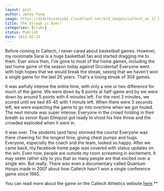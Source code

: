 ```yaml
---
layout: post
author: Jenny Yung
image: https://d24slhcvzhzz82.cloudfront.net/old_images/caltech_as_it_happens/6a0105349b8251970b014e5f67a396970c.jpg
title: The Streak is Over! 
categories: [clubs]
status: Publish
date: 2011-02-23
---
```


Before coming to Caltech, I never cared about basketball games. However, my roommate Sarai is a huge basketball fan and started dragging me to them. Ever since then, I've gone to most of the home games, including the last home game of the season today against Occidental! Everyone went with high hopes that we would break the streak, seeing that we haven't won a single game for the last 26 years. That's a losing streak of 304 games.

It was awfully intense the entire time, with only a one or two difference for much of the game. We were down by 6 points at half-game and by we were down by around 5 points with 4 minutes left. For the next 3 minutes, we scored until we tied 45-45 with 1 minute left. When there were 3 seconds left, we were expecting the game to go into overtime when we got fouled. The next minute was super intense. Everyone in the crowd holding in their breath as senior Ryan Elmquist got ready to shoot his free throw and the crowded exploded when it went in.

It was over. The students (and fans) stormed the courts! Everyone was there cheering for the longest time, giving chest pumps and hugs. Everyone, especially the coach and the team, looked so happy. After we came back, my facebook home page was covered with status updates on the win. Even now, people are outside my room screaming in excitement. It may seem rather silly to you that so many people are that excited over a single win. But really. There was even a documentary called Quantum Hoops made in 2007 about how Caltech hasn't won a single conference game since 1985.

You can read more about the game on the Caltech Athletics website <a href="https://gocaltech.com/sports/mbkb/2010-11/releases/20110223mscsko" target="_self">here</a>.**
